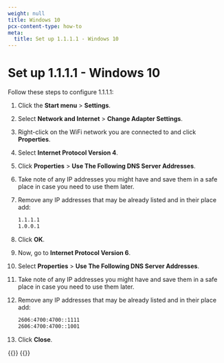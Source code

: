 ```yaml
---
weight: null
title: Windows 10
pcx-content-type: how-to
meta:
  title: Set up 1.1.1.1 - Windows 10
---
```


# Set up 1.1.1.1 - Windows 10

Follow these steps to configure 1.1.1.1:

1.  Click the **Start menu** > **Settings**.

2.  Select **Network and Internet** > **Change Adapter Settings**.

3.  Right-click on the WiFi network you are connected to and click **Properties**.

4.  Select **Internet Protocol Version 4**.

5.  Click **Properties** > **Use The Following DNS Server Addresses**.

6.  Take note of any IP addresses you might have and save them in a safe place in case you need to use them later.

7.  Remove any IP addresses that may be already listed and in their place add:

    ```txt
    1.1.1.1
    1.0.0.1
    ```

8.  Click **OK**.

9.  Now, go to **Internet Protocol Version 6**.

10. Select **Properties** > **Use The Following DNS Server Addresses**.

11. Take note of any IP addresses you might have and save them in a safe place in case you need to use them later.

12. Remove any IP addresses that may be already listed and in their place add:

    ```txt
    2606:4700:4700::1111
    2606:4700:4700::1001
    ```

13. Click **Close**.

{{<render file="_captive-portals.md">}}
{{<render file="_encrypted.md">}}
